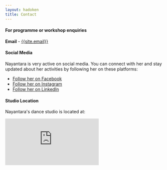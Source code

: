```yaml
---
layout: hadoken
title: Contact
---
```

#### For programme or workshop enquiries

**Email** -  [{{site.email}}]({{site.social.email}})

#### Social Media

Nayantara is very active on social media. You can connect with her and stay updated about her activities by following her on these platforms:
<ul class="actions vertical">
	<li align="left"><a href="{{site.social.facebook-official}}" class="button">Follow her on Facebook</a></li>
	<li><a href="{{site.social.instagram}}" class="button">Follow her on Instagram</a></li>
	<li align="left"><a href="{{site.social.linkedin-square}}" class="button">Follow her on LinkedIn</a></li>
</ul>

#### Studio Location

Nayantara's dance studio is located at:

<div class="google-maps">
<iframe align="center" src="https://www.google.com/maps/embed?pb=!1m18!1m12!1m3!1d25442.52797340844!2d73.89834375257294!3d18.5715855233104!2m3!1f0!2f0!3f0!3m2!1i1024!2i768!4f13.1!3m3!1m2!1s0x3bc2c149dd24ceab%3A0x9630aef8fe168252!2sNayantara&#39;s+Dance+Studio!5e0!3m2!1sen!2sin!4v1465412587001" frameborder="0" style="border:0" allowfullscreen></iframe>
</div>
